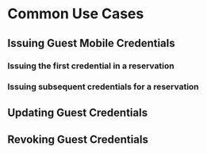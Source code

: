 # Common Use Cases

## Issuing Guest Mobile Credentials

### Issuing the first credential in a reservation



### Issuing subsequent credentials for a reservation



## Updating Guest Credentials



## Revoking Guest Credentials

